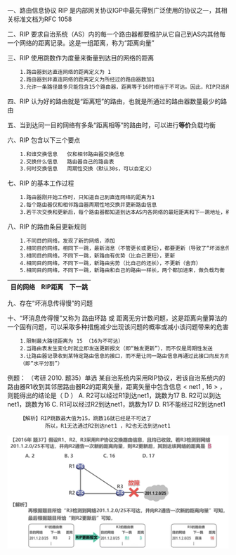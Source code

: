 一、路由信息协议 RIP 是内部网关协议IGP中最先得到广泛使用的协议之一，其相关标准文档为RFC 1058

二、RIP 要求自治系统（AS）内的每一个路由器都要维护从它自己到AS内其他每一个网络的距离记录。这是一组距离，称为“距离向量”

三、RIP 使用跳数作为度量来衡量到达目的网络的距离
```bash
	1.路由器到达直连网络的距离定义为 1
	2.路由器到非直连网络的距离定义为所经过的路由器数加1
	3.允许一条路径最多只能包含15个路由器，距离等于16时相当于不可达。因此，RIP只适用于小型互联网
```

四、RIP 认为好的路由就是“距离短”的路由，也就是所通过的路由器数量最少的路由

五、当到达同一目的网络有多条“距离相等”的路由时，可以进行**等价**负载均衡

六、RIP 包含以下三个要点
```bash
	1.和谁交换信息   仅和相邻路由器交换信息
	2.交换什么信息   路由器自己的路由表
	3.何时交换信息   周期性交换（默认30s，可以自定义） 
```

七、RIP 的基本工作过程
```bash
	1.路由器刚开始工作时，只知道自己到直连网络的距离为1
	2.每个路由器仅和相邻路由器周期性地交换并更新路由信息
	3.若干次交换和更新后，每个路由器都知道到达本AS内各网络的最短距离和下一跳地址，称为收敛
```

八、RIP 的路由条目更新规则
```bash
	1.不同目的网络，发现了新的网络，添加
	2.相同目的网络，相同下一跳，最新消息（不管更长或更短），都要更新（导致了“坏消息传得慢”）
	3.相同目的网络，不同下一跳，新路由有优势（比自己更短），更新
	4.相同目的网络，不同下一跳，新路由劣势（比自己的还长），不更新（舍弃）
	5.相同目的网络，不同下一跳，新路由和自己的路由一样长，两个都加进来，做负载均衡
```

| **目的网络** | **RIP距离** | **下一跳** |
| -------- | --------- | ------- |

九、存在“坏消息传得慢”的问题

十、“坏消息传得慢”又称为 路由环路 或 距离无穷计数问题，这是距离向量算法的一个固有问题，可以采取多种措施减少出现该问题的概率或减小该问题带来的危害
```bash
	1.限制最大路径距离为 15 （16为不可达）
	2.当路由表发生变化时就立即发送更新报文（即“触发更新”），而不仅是周期性发送
	3.让路由器记录收到某特定路由信息的接口，而不是让同一路由信息再通过此接口向反方向传送
	（即“水平分割”）
```

例题：
（考研 2010. 题35）单选
	某自治系统内采用RIP协议，若该自治系统内的路由器R1收到其邻居路由器R2的距离矢量，距离矢量中包含信息 < net1 , 16 > ，则能得出的结论是（   D  ）
		A.  R2可以经过R1到达net1，跳数为17
		B.  R2可以到达net1，跳数为16
		C.  R1可以经过R2到达net1，跳数为17
		D.  R1不能经过R2到达net1
``` bash
	【解析】RIP跳数最大值为15，跳数16就已经是不可达了
			所以，R1无法通过R2到达net1 ，R2也无法到达net1
```


![截屏2024-11-15 21.15.11.png](pic/截屏2024-11-15%2021.15.11.png)